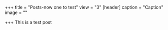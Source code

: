 +++
title = "Posts-now one to test"
view = "3"
[header]
caption = "Caption"
image = ""

+++
This is a test post